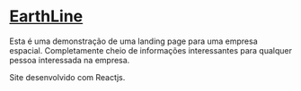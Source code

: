 # [EarthLine](https://touzand.github.io/earthline/)

Esta é uma demonstração de uma landing page para uma empresa espacial. Completamente cheio de informações interessantes para qualquer pessoa interessada na empresa.

Site desenvolvido com Reactjs.

